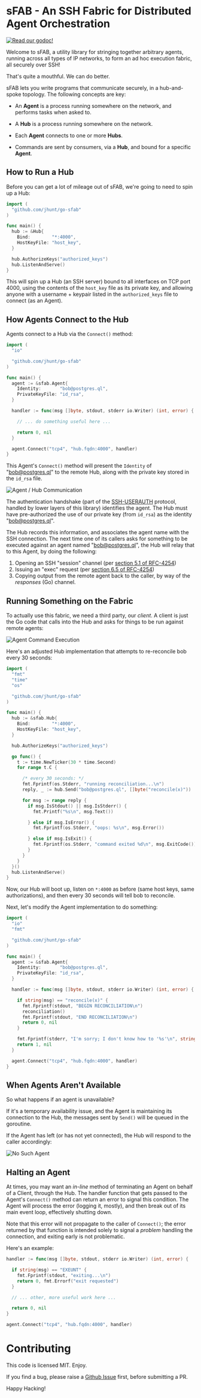 sFAB - An SSH Fabric for Distributed Agent Orchestration
========================================================

[![Read our godoc!](https://godoc.org/github.com/jhunt/go-sfab?status.svg)](https://godoc.org/github.com/jhunt/go-sfab)

Welcome to sFAB, a utility library for stringing together
arbitrary agents, running across all types of IP networks, to form
an ad hoc execution fabric, all securely over SSH!

That's quite a mouthful.  We can do better.

sFAB lets you write programs that communicate securely, in a
hub-and-spoke topology.  The following concepts are key:

 - An **Agent** is a process running somewhere on the network, and
   performs tasks when asked to.

 - A **Hub** is a process running somewhere on the network.

 - Each **Agent** connects to one or more **Hubs**.

 - Commands are sent by consumers, via a **Hub**, and bound for a
   specific **Agent**.


How to Run a Hub
----------------

Before you can get a lot of mileage out of sFAB, we're going to need to spin
up a Hub:

```go
import (
  "github.com/jhunt/go-sfab"
)

func main() {
  hub := &Hub{
    Bind:        "*:4000",
    HostKeyFile: "host_key",
  }

  hub.AuthorizeKeys("authorized_keys")
  hub.ListenAndServe()
}
```

This will spin up a Hub (an SSH server) bound to all interfaces on TCP port
4000, using the contents of the `host_key` file as its private key, and
allowing anyone with a username + keypair listed in the `authorized_keys`
file to connect (as an Agent).


How Agents Connect to the Hub
-----------------------------

Agents connect to a Hub via the `Connect()` method:

```go
import (
  "io"

  "github.com/jhunt/go-sfab"
)

func main() {
  agent := &sfab.Agent{
    Identity:       "bob@postgres.ql",
    PrivateKeyFile: "id_rsa",
  }

  handler := func(msg []byte, stdout, stderr io.Writer) (int, error) {

    // ... do something useful here ...

    return 0, nil
  }

  agent.Connect("tcp4", "hub.fqdn:4000", handler)
}
```

This Agent's `Connect()` method will present the `Identity` of
"bob@postgres.ql" to the remote Hub, along with the private key stored in
the `id_rsa` file.

![Agent / Hub Communication](docs/agent-to-hub.png)

The authentication handshake (part of the [SSH-USERAUTH][1] protocol,
handled by lower layers of this library) identifies the agent.  The Hub must
have pre-authorized the use of our private key (from `id_rsa`) as the
identity "bob@postgres.ql".

The Hub records this information, and associates the agent name with the
SSH connection.  The next time one of its callers asks for something to be
executed against an agent named "bob@postgres.ql", the Hub will relay that
to this Agent, by doing the following:

  1. Opening an SSH "session" channel (per [section 5.1 of RFC-4254][2])
  2. Issuing an "exec" request (per [section 6.5 of RFC-4254][3])
  3. Copying output from the remote agent back to the caller, by way of the
     _responses_ (Go) channel.


Running Something on the Fabric
-------------------------------

To actually use this fabric, we need a third party, our _client_.
A client is just the Go code that calls into the Hub and asks for
things to be run against remote agents:

![Agent Command Execution](docs/agent-exec.png)

Here's an adjusted Hub implementation that attempts to
re-reconcile bob every 30 seconds:

```go
import (
  "fmt"
  "time"
  "os"

  "github.com/jhunt/go-sfab"
)

func main() {
  hub := &sfab.Hub{
    Bind:        "*:4000",
    HostKeyFile: "host_key",
  }

  hub.AuthorizeKeys("authorized_keys")

  go func() {
    t := time.NewTicker(30 * time.Second)
    for range t.C {

      /* every 30 seconds: */
      fmt.Fprintf(os.Stderr, "running reconciliation...\n")
      reply, _ := hub.Send("bob@postgres.ql", []byte("reconcile(x)"))

      for msg := range reply {
        if msg.IsStdout() || msg.IsStderr() {
          fmt.Printf("%s\n", msg.Text())

        } else if msg.IsError() {
          fmt.Fprintf(os.Stderr, "oops: %s\n", msg.Error())

        } else if msg.IsExit() {
          fmt.Fprintf(os.Stderr, "command exited %d\n", msg.ExitCode())
        }
      }
    }
  }()
  hub.ListenAndServe()
}
```

Now, our Hub will boot up, listen on `*:4000` as before (same host
keys, same authorizations), and then every 30 seconds will tell
bob to reconcile.

Next, let's modify the Agent implementation to do something:

```go
import (
  "io"
  "fmt"

  "github.com/jhunt/go-sfab"
)

func main() {
  agent := &sfab.Agent{
    Identity:       "bob@postgres.ql",
    PrivateKeyFile: "id_rsa",
  }

  handler := func(msg []byte, stdout, stderr io.Writer) (int, error) {

    if string(msg) == "reconcile(x)" {
      fmt.Fprintf(stdout, "BEGIN RECONCILIATION\n")
      reconciliation()
      fmt.Fprintf(stdout, "END RECONCILIATION\n")
      return 0, nil
    }

    fmt.Fprintf(stderr, "I'm sorry; I don't know how to '%s'\n", string(msg))
    return 1, nil
  }

  agent.Connect("tcp4", "hub.fqdn:4000", handler)
}
```


When Agents Aren't Available
----------------------------

So what happens if an agent is unavailable?

If it's a temporary availability issue, and the Agent is
maintaining its connection to the Hub, the messages sent by
`Send()` will be queued in the goroutine.

If the Agent has left (or has not yet connected), the Hub will
respond to the caller accordingly:

![No Such Agent](docs/no-such-agent.png)


Halting an Agent
----------------

At times, you may want an _in-line_ method of terminating an
Agent on behalf of a Client, through the Hub.  The handler
function that gets passed to the Agent's `Connect()` method
can return an error to signal this condition.  The Agent will
process the error (logging it, mostly), and then break out of its
main event loop, effectively shutting down.

Note that this error will not propagate to the caller of
`Connect()`; the error returned by that function is intended
solely to signal a _problem_ handling the connection, and exiting
early is not problematic.

Here's an example:

```go
handler := func(msg []byte, stdout, stderr io.Writer) (int, error) {

  if string(msg) == "EXEUNT" {
    fmt.Fprintf(stdout, "exiting...\n")
    return 0, fmt.Errorf("exit requested")
  }

  // ... other, more useful work here ...

  return 0, nil
}

agent.Connect("tcp4", "hub.fqdn:4000", handler)
```


Contributing
============

This code is licensed MIT.  Enjoy.

If you find a bug, please raise a [Github Issue][issues] first,
before submitting a PR.

Happy Hacking!



[1]: https://tools.ietf.org/html/rfc4252
[2]: https://tools.ietf.org/html/rfc4254#section-5.1
[3]: https://tools.ietf.org/html/rfc4254#section-6.5

[issues]: https://github.com/jhunt/go-sfab/issues
